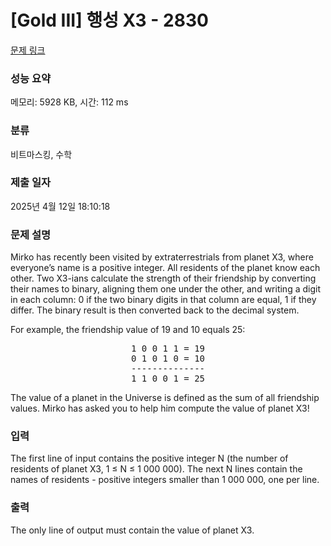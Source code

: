 # [Gold III] 행성 X3 - 2830 

[문제 링크](https://www.acmicpc.net/problem/2830) 

### 성능 요약

메모리: 5928 KB, 시간: 112 ms

### 분류

비트마스킹, 수학

### 제출 일자

2025년 4월 12일 18:10:18

### 문제 설명

<p>Mirko has recently been visited by extraterrestrials from planet X3, where everyone’s name is a positive integer. All residents of the planet know each other. Two X3-ians calculate the strength of their friendship by converting their names to binary, aligning them one under the other, and writing a digit in each column: 0 if the two binary digits in that column are equal, 1 if they differ. The binary result is then converted back to the decimal system. </p>

<p>For example, the friendship value of 19 and 10 equals 25:</p>

<pre style="text-align: center;">1 0 0 1 1 = 19
0 1 0 1 0 = 10
--------------
1 1 0 0 1 = 25
</pre>

<p>The value of a planet in the Universe is defined as the sum of all friendship values. Mirko has asked you to help him compute the value of planet X3! </p>

### 입력 

 <p>The first line of input contains the positive integer N (the number of residents of planet X3, 1 ≤ N ≤ 1 000 000). The next N lines contain the names of residents - positive integers smaller than 1 000 000, one per line. </p>

### 출력 

 <p>The only line of output must contain the value of planet X3. </p>

<p> </p>

